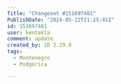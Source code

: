 ```yaml
---
Title: "Changeset #151697481"
PublishDate: "2024-05-22T21:25:41Z"
id: 151697481
user: kentakta
comment: update
created_by: iD 2.29.0
tags:
  - Montenegro
  - Podgorica

---
```

